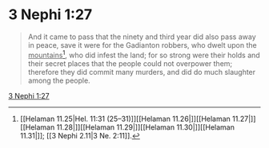 # 3 Nephi 1:27

> And it came to pass that the ninety and third year did also pass away in peace, save it were for the Gadianton robbers, who dwelt upon the <u>mountains</u>[^a], who did infest the land; for so strong were their holds and their secret places that the people could not overpower them; therefore they did commit many murders, and did do much slaughter among the people.

[3 Nephi 1:27](https://www.churchofjesuschrist.org/study/scriptures/bofm/3-ne/1?lang=eng&id=p27#p27)


[^a]: [[Helaman 11.25|Hel. 11:31 (25–31)]][[Helaman 11.26|]][[Helaman 11.27|]][[Helaman 11.28|]][[Helaman 11.29|]][[Helaman 11.30|]][[Helaman 11.31|]]; [[3 Nephi 2.11|3 Ne. 2:11]].  

